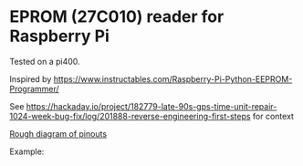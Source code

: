 # EPROM (27C010) reader for Raspberry Pi

Tested on a pi400.

Inspired by https://www.instructables.com/Raspberry-Pi-Python-EEPROM-Programmer/

See https://hackaday.io/project/182779-late-90s-gps-time-unit-repair-1024-week-bug-fix/log/201888-reverse-engineering-first-steps for context

[Rough diagram of pinouts](eprom-reader-pinouts.png)


Example:

